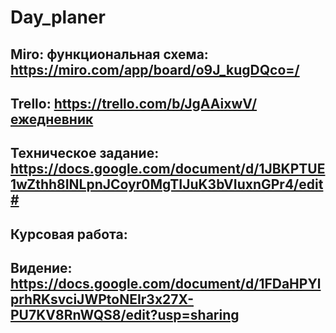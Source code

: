 # Day_planer

## Miro: функциональная схема: https://miro.com/app/board/o9J_kugDQco=/
## Trello: https://trello.com/b/JgAAixwV/ежедневник
## Техническое задание: https://docs.google.com/document/d/1JBKPTUE1wZthh8INLpnJCoyr0MgTIJuK3bVIuxnGPr4/edit#
## Курсовая работа: 
## Видение: https://docs.google.com/document/d/1FDaHPYlprhRKsvciJWPtoNEIr3x27X-PU7KV8RnWQS8/edit?usp=sharing
